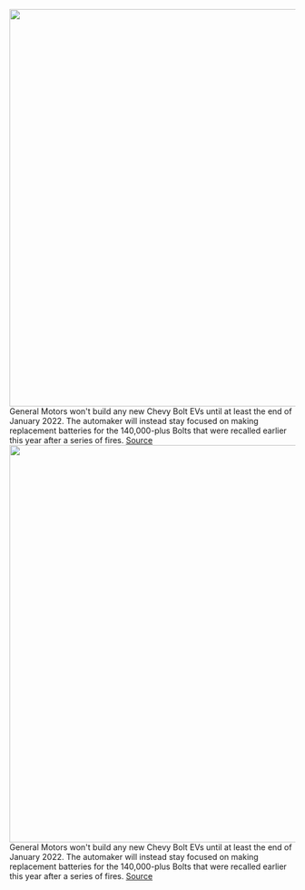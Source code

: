 <img src='https://cdn.vox-cdn.com/thumbor/aGcUC6XrRcy6BV-WFG3oA3UiAxM=/0x0:2040x1530/1200x800/filters:focal(857x602:1183x928)/cdn.vox-cdn.com/uploads/chorus_image/image/70219791/aliptak_180919_2960_5232.0.jpg' width='700px' /><br/>
General Motors won't build any new Chevy Bolt EVs until at least the end of January 2022. The automaker will instead stay focused on making replacement batteries for the 140,000-plus Bolts that were recalled earlier this year after a series of fires.
<a href='https://www.theverge.com/2021/12/2/22814089/gm-chevy-bolt-recall-shutdown-sales-2022'> Source <a/><img src='https://cdn.vox-cdn.com/thumbor/aGcUC6XrRcy6BV-WFG3oA3UiAxM=/0x0:2040x1530/1200x800/filters:focal(857x602:1183x928)/cdn.vox-cdn.com/uploads/chorus_image/image/70219791/aliptak_180919_2960_5232.0.jpg' width='700px' /><br/>
General Motors won't build any new Chevy Bolt EVs until at least the end of January 2022. The automaker will instead stay focused on making replacement batteries for the 140,000-plus Bolts that were recalled earlier this year after a series of fires.
<a href='https://www.theverge.com/2021/12/2/22814089/gm-chevy-bolt-recall-shutdown-sales-2022'> Source <a/>